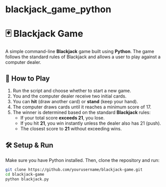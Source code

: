 # blackjack_game_python
# 🃏 Blackjack Game  

A simple command-line **Blackjack** game built using **Python**. The game follows the standard rules of Blackjack and allows a user to play against a computer dealer.

## 🚀 How to Play  
1. Run the script and choose whether to start a new game.  
2. You and the computer dealer receive two initial cards.  
3. You can **hit** (draw another card) or **stand** (keep your hand).  
4. The computer draws cards until it reaches a minimum score of 17.  
5. The winner is determined based on the standard **Blackjack** rules:
   - If your total score **exceeds 21**, you lose.
   - If you hit **21**, you win instantly unless the dealer also has 21 (push).  
   - The closest score to **21** without exceeding wins.

## 🛠️ Setup & Run  
Make sure you have Python installed. Then, clone the repository and run:

```bash
git clone https://github.com/yourusername/blackjack-game.git
cd blackjack-game
python blackjack.py
